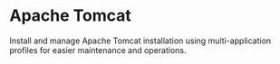 # Apache Tomcat 

Install and manage Apache Tomcat installation using multi-application profiles for easier maintenance and operations.